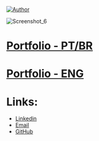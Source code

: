 [![Author](https://img.shields.io/badge/Author-feliperoll-purple.svg)](https://www.linkedin.com/in/felipe-roll/)

![Screenshot_6](https://github.com/FelipeLRoll/FelipeLRoll/assets/154685092/d70cc215-c43a-4267-8c32-e894aeaf6721)

# [Portfolio - PT/BR](https://github.com/FelipeLRoll/portfolio-ptbr)

# [Portfolio - ENG](https://github.com/FelipeLRoll/portfolio-eng)


# Links:

- [Linkedin](https://www.linkedin.com/in/felipe-roll/)
- [Email](felipelroll@gmail.com)
- [GitHub](https://github.com/FelipeLRoll)
